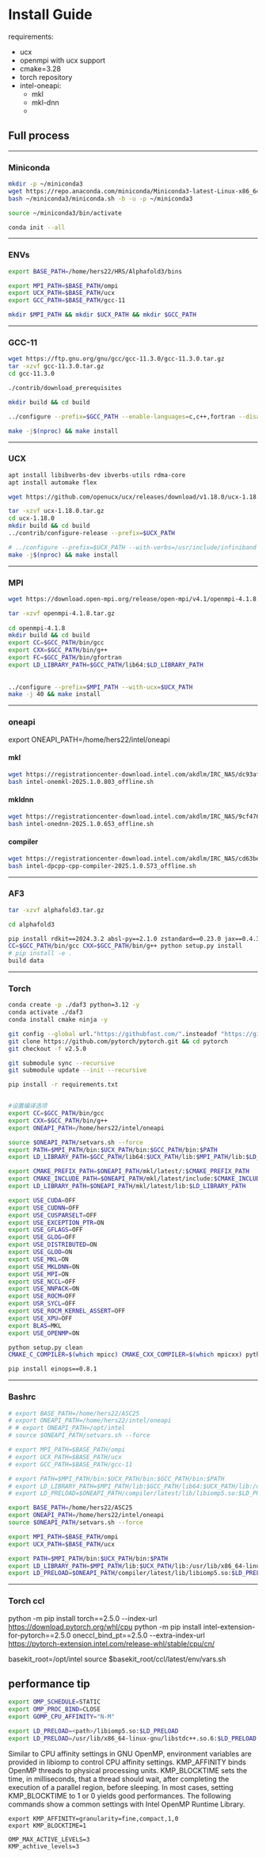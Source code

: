 # Install Guide

requirements:
- ucx
- openmpi with ucx support
- cmake=3.28
- torch repository
- intel-oneapi:
    - mkl
    - mkl-dnn
    - 



## Full process
---
### Miniconda
```bash
mkdir -p ~/miniconda3
wget https://repo.anaconda.com/miniconda/Miniconda3-latest-Linux-x86_64.sh -O ~/miniconda3/miniconda.sh
bash ~/miniconda3/miniconda.sh -b -u -p ~/miniconda3

source ~/miniconda3/bin/activate

conda init --all
```
---
### ENVs
```bash
export BASE_PATH=/home/hers22/HRS/Alphafold3/bins

export MPI_PATH=$BASE_PATH/ompi
export UCX_PATH=$BASE_PATH/ucx
export GCC_PATH=$BASE_PATH/gcc-11

mkdir $MPI_PATH && mkdir $UCX_PATH && mkdir $GCC_PATH
```
---
### GCC-11
```bash
wget https://ftp.gnu.org/gnu/gcc/gcc-11.3.0/gcc-11.3.0.tar.gz
tar -xzvf gcc-11.3.0.tar.gz
cd gcc-11.3.0

./contrib/download_prerequisites

mkdir build && cd build

../configure --prefix=$GCC_PATH --enable-languages=c,c++,fortran --disable-multilib

make -j$(nproc) && make install
```
---
### UCX
```bash
apt install libibverbs-dev ibverbs-utils rdma-core
apt install automake flex

wget https://github.com/openucx/ucx/releases/download/v1.18.0/ucx-1.18.0.tar.gz

tar -xzvf ucx-1.18.0.tar.gz
cd ucx-1.18.0
mkdir build && cd build
../contrib/configure-release --prefix=$UCX_PATH

# ../configure --prefix=$UCX_PATH --with-verbs=/usr/include/infiniband --with-rdmacm
make -j$(nproc) && make install

```
---
### MPI
```bash
wget https://download.open-mpi.org/release/open-mpi/v4.1/openmpi-4.1.8.tar.gz

tar -xzvf openmpi-4.1.8.tar.gz
 
cd openmpi-4.1.8
mkdir build && cd build
export CC=$GCC_PATH/bin/gcc 
export CXX=$GCC_PATH/bin/g++ 
export FC=$GCC_PATH/bin/gfortran 
export LD_LIBRARY_PATH=$GCC_PATH/lib64:$LD_LIBRARY_PATH
 
 
../configure --prefix=$MPI_PATH --with-ucx=$UCX_PATH
make -j 40 && make install
```
---
### oneapi
export ONEAPI_PATH=/home/hers22/intel/oneapi

#### mkl
```bash
wget https://registrationcenter-download.intel.com/akdlm/IRC_NAS/dc93af13-2b3f-40c3-a41b-2bc05a707a80/intel-onemkl-2025.1.0.803_offline.sh
bash intel-onemkl-2025.1.0.803_offline.sh
```
#### mkldnn
```bash
wget https://registrationcenter-download.intel.com/akdlm/IRC_NAS/9cf476b7-5b8b-4995-ac33-91a446bc0c6e/intel-onednn-2025.1.0.653_offline.sh
bash intel-onednn-2025.1.0.653_offline.sh
```
#### compiler
```bash
wget https://registrationcenter-download.intel.com/akdlm/IRC_NAS/cd63be99-88b0-4981-bea1-2034fe17f5cf/intel-dpcpp-cpp-compiler-2025.1.0.573_offline.sh
bash intel-dpcpp-cpp-compiler-2025.1.0.573_offline.sh
```
<!-- #### oneccl
wget https://registrationcenter-download.intel.com/akdlm/IRC_NAS/8f5d5e38-1626-41c1-9c20-44d966c43ae1/intel-oneccl-2021.15.0.401_offline.sh -->

---
### AF3
```bash
tar -xzvf alphafold3.tar.gz

cd alphafold3

pip install rdkit==2024.3.2 absl-py==2.1.0 zstandard==0.23.0 jax==0.4.34 chex==0.1.87 jaxtyping==0.2.34 typeguard==2.13.3 dm-haiku==0.0.13
CC=$GCC_PATH/bin/gcc CXX=$GCC_PATH/bin/g++ python setup.py install
# pip install -e .
build data
```

---
### Torch
```bash
conda create -p ./daf3 python=3.12 -y
conda activate ./daf3
conda install cmake ninja -y

git config --global url."https://githubfast.com/".insteadof "https://github.com/"
git clone https://github.com/pytorch/pytorch.git && cd pytorch
git checkout -f v2.5.0

git submodule sync --recursive
git submodule update --init --recursive

pip install -r requirements.txt


#设置编译选项
export CC=$GCC_PATH/bin/gcc 
export CXX=$GCC_PATH/bin/g++ 
export ONEAPI_PATH=/home/hers22/intel/oneapi

source $ONEAPI_PATH/setvars.sh --force
export PATH=$MPI_PATH/bin:$UCX_PATH/bin:$GCC_PATH/bin:$PATH
export LD_LIBRARY_PATH=$GCC_PATH/lib64:$UCX_PATH/lib:$MPI_PATH/lib:$LD_LIBRARY_PATH

export CMAKE_PREFIX_PATH=$ONEAPI_PATH/mkl/latest/:$CMAKE_PREFIX_PATH
export CMAKE_INCLUDE_PATH=$ONEAPI_PATH/mkl/latest/include:$CMAKE_INCLUDE_PATH
export LD_LIBRARY_PATH=$ONEAPI_PATH/mkl/latest/lib:$LD_LIBRARY_PATH

export USE_CUDA=OFF
export USE_CUDNN=OFF
export USE_CUSPARSELT=OFF
export USE_EXCEPTION_PTR=ON
export USE_GFLAGS=OFF
export USE_GLOG=OFF
export USE_DISTRIBUTED=ON
export USE_GLOO=ON
export USE_MKL=ON
export USE_MKLDNN=ON
export USE_MPI=ON
export USE_NCCL=OFF
export USE_NNPACK=ON
export USE_ROCM=OFF
export USR_SYCL=OFF
export USE_ROCM_KERNEL_ASSERT=OFF
export USE_XPU=OFF
export BLAS=MKL
export USE_OPENMP=ON

python setup.py clean
CMAKE_C_COMPILER=$(which mpicc) CMAKE_CXX_COMPILER=$(which mpicxx) python setup.py build develop

pip install einops==0.8.1
```
---
### Bashrc
```bash
# export BASE_PATH=/home/hers22/ASC25
# export ONEAPI_PATH=/home/hers22/intel/oneapi
# # export ONEAPI_PATH=/opt/intel
# source $ONEAPI_PATH/setvars.sh --force

# export MPI_PATH=$BASE_PATH/ompi
# export UCX_PATH=$BASE_PATH/ucx
# export GCC_PATH=$BASE_PATH/gcc-11

# export PATH=$MPI_PATH/bin:$UCX_PATH/bin:$GCC_PATH/bin:$PATH
# export LD_LIBRARY_PATH=$MPI_PATH/lib:$GCC_PATH/lib64:$UCX_PATH/lib:/usr/lib/x86_64-linux-gnu/:$LD_LIBRARY_PATH
# export LD_PRELOAD=$ONEAPI_PATH/compiler/latest/lib/libiomp5.so:$LD_PRELOAD

export BASE_PATH=/home/hers22/ASC25
export ONEAPI_PATH=/home/hers22/intel/oneapi
source $ONEAPI_PATH/setvars.sh --force

export MPI_PATH=$BASE_PATH/ompi
export UCX_PATH=$BASE_PATH/ucx

export PATH=$MPI_PATH/bin:$UCX_PATH/bin:$PATH
export LD_LIBRARY_PATH=$MPI_PATH/lib:$UCX_PATH/lib:/usr/lib/x86_64-linux-gnu/:$LD_LIBRARY_PATH
export LD_PRELOAD=$ONEAPI_PATH/compiler/latest/lib/libiomp5.so:$LD_PRELOAD
```

---
### Torch ccl
python -m pip install torch==2.5.0 --index-url https://download.pytorch.org/whl/cpu
python -m pip install intel-extension-for-pytorch==2.5.0 oneccl_bind_pt==2.5.0 --extra-index-url https://pytorch-extension.intel.com/release-whl/stable/cpu/cn/

basekit_root=/opt/intel
source $basekit_root/ccl/latest/env/vars.sh


## performance tip
```bash
export OMP_SCHEDULE=STATIC
export OMP_PROC_BIND=CLOSE
export GOMP_CPU_AFFINITY="N-M"

export LD_PRELOAD=<path>/libiomp5.so:$LD_PRELOAD
export LD_PRELOAD=/usr/lib/x86_64-linux-gnu/libstdc++.so.6:$LD_PRELOAD
```

Similar to CPU affinity settings in GNU OpenMP, environment variables are provided in libiomp to control CPU affinity settings. KMP_AFFINITY binds OpenMP threads to physical processing units. KMP_BLOCKTIME sets the time, in milliseconds, that a thread should wait, after completing the execution of a parallel region, before sleeping. In most cases, setting KMP_BLOCKTIME to 1 or 0 yields good performances. The following commands show a common settings with Intel OpenMP Runtime Library.
```
export KMP_AFFINITY=granularity=fine,compact,1,0
export KMP_BLOCKTIME=1
```

```
OMP_MAX_ACTIVE_LEVELS=3
KMP_achtive_levels=3
```
